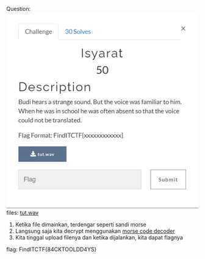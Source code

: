 Question: <br/>
![](https://github.com/MyNameIsZxM/CTF-Writeups/blob/main/2021/Find%20IT!%20UGM%202021/Forensic/Isyarat/Isyarat.png) <br/>
files: [tut.wav](https://github.com/MyNameIsZxM/CTF-Writeups/edit/main/2021/Find%20IT!%20UGM%202021/Forensic/Isyarat/tut.wav)

1. Ketika file dimainkan, terdengar seperti sandi morse
2. Langsung saja kita decrypt menggunakan [morse code decoder](https://morsecode.world/international/decoder/audio-decoder-adaptive.html)
3. Kita tinggal upload filenya dan ketika dijalankan, kita dapat flagnya <br/>

flag: FindITCTF{84CKTOOLDD4YS}
